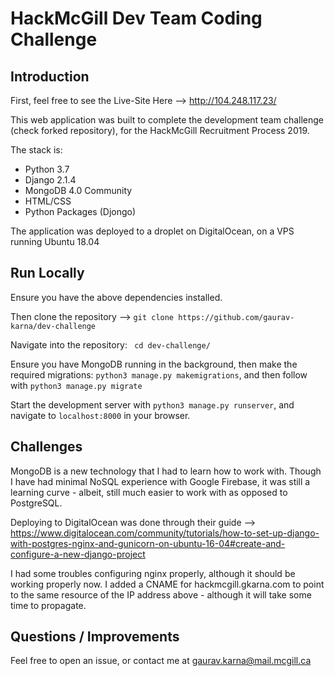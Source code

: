 # HackMcGill Dev Team Coding Challenge

## Introduction

First, feel free to see the Live-Site Here --> http://104.248.117.23/

This web application was built to complete the development team challenge (check forked repository), for the HackMcGill Recruitment Process 2019.

The stack is:
- Python 3.7
- Django 2.1.4
- MongoDB 4.0 Community
- HTML/CSS
- Python Packages (Djongo)

The application was deployed to a droplet on DigitalOcean, on a VPS running Ubuntu 18.04

## Run Locally

Ensure you have the above dependencies installed.

Then clone the repository --> ``` git clone https://github.com/gaurav-karna/dev-challenge ```

Navigate into the repository: ``` cd dev-challenge/```

Ensure you have MongoDB running in the background, then make the required migrations: ```python3 manage.py makemigrations```, and then follow with ```python3 manage.py migrate```

Start the development server with ```python3 manage.py runserver```, and navigate to ```localhost:8000``` in your browser.

## Challenges

MongoDB is a new technology that I had to learn how to work with. Though I have had minimal NoSQL experience with Google Firebase, it was still a learning curve - albeit, still much easier to work with as opposed to PostgreSQL.

Deploying to DigitalOcean was done through their guide --> https://www.digitalocean.com/community/tutorials/how-to-set-up-django-with-postgres-nginx-and-gunicorn-on-ubuntu-16-04#create-and-configure-a-new-django-project

I had some troubles configuring nginx properly, although it should be working properly now. I added a CNAME for hackmcgill.gkarna.com to point to the same resource of the IP address above - although it will take some time to propagate.


## Questions / Improvements

Feel free to open an issue, or contact me at gaurav.karna@mail.mcgill.ca
